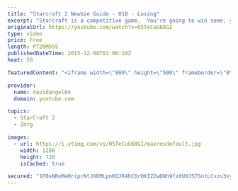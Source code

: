 ```yaml
---
title: "Starcraft 2 Newbie Guide - 010 - Losing"
excerpt: "Starcraft is a competitive game.  You're going to win some, you're going to lose some.  When you win a game, you feel good, and that's awesome.  But how do you react to losing a game?  How you react to losing in a competitive game like Starcraft 2 is an important consideration.  The biggest concept is"
originalUrl: https://youtube.com/watch?v=05TeCuG68GI
type: video
price: Free
length: PT26M55S
publishedDateTime: 2015-12-08T01:00:10Z
heat: 50

featuredContent: "<iframe width=\"800\" height=\"500\" frameborder=\"0\" src=\"https://www.youtube.com/embed/05TeCuG68GI\" allow=\"accelerometer; autoplay; encrypted-media; gyroscope; picture-in-picture\" allowfullscreen></iframe>"

provider:
  name: davidangel64
  domain: youtube.com

topics:
  - StarCraft 2
  - Zerg

images:
  - url: https://i.ytimg.com/vi/05TeCuG68GI/maxresdefault.jpg
    width: 1280
    height: 720
    isCached: true

secured: "1F0sNRoMeHriprNtJXEMLpnKQJR4hC6rOKIZ2wDNh9fxXU0JSTSntLCvzv3xyqvec7u6TJVNHfX8w5K5YlunjrqOTFLxYvfLJI9GVk3lVgewd8XpacNaoaPzryAnZvUeMzXVDmw9dF+9FOzyN3sPIEAmST6Wr09cFIVcxmN+3qYyXyaayEn3K68BvfFXSprKePlB8ifQzM7L42jfV+xYFt0PfGxYA/2uDJbBbTZkbQ1ePS/c/Wp4WnIXGAcT3ZrFxeO/R6GaA9IIPc4zIm/6kgrmTjP/HWDgKWWWZc5zTxHs5IL3a89CFCXfJmr/gXJ+kt6rxvSwCeZP/84AWY5hISnZDMG1NVTUSu4Yt9lF/8j9xEZxFJu/ujDBz7fym/MqGTe4seBe0zdvb79x5F5YretgVbqvtbVYBjSr/uURn2A=;wqzUnzNHBRM5wWiI32BrDQ=="
---
```


